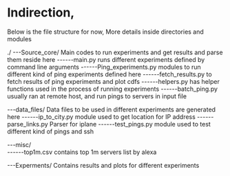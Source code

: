 # Indirection,

Below is the file structure for now, More details inside directories and modules

./
---Source_core/ 		  Main codes to run experiments and get results and parse them reside here
------main.py 			  runs different experiments defined by command line arguments
------Ping_experiments.py modules to run different kind of ping experiments defined here
------fetch_results.py    to fetch results of ping experiments and plot cdfs
------helpers.py          has helper functions used in the process of running experiments
------batch_ping.py       usually ran at remote host, and run pings to servers in input file

---data_files/          Data files to be used in different experiments are generated here
------ip_to_city.py 	module used to get location for IP address
------parse_links.py    Parser for iplane
------test_pings.py     module used to test different kind of pings and ssh

---misc/  
------top1m.csv        contains top 1m servers list by alexa

---Experments/         Contains results and plots for different experiments
